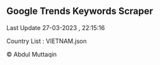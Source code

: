 

## Google Trends Keywords Scraper 
 
Last Update 27-03-2023 , 22:15:16

Country List :
VIETNAM.json



© Abdul Muttaqin 
